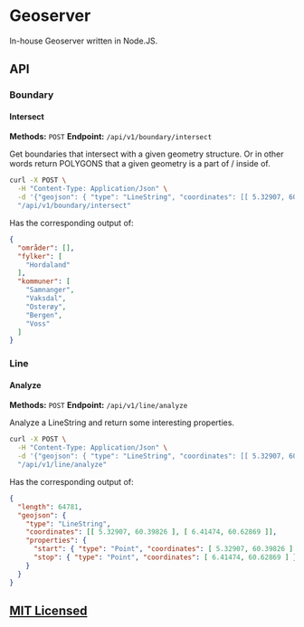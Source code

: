 Geoserver
=========

In-house Geoserver written in Node.JS.

## API

### Boundary

#### Intersect

**Methods:** `POST`
**Endpoint:** `/api/v1/boundary/intersect`

Get boundaries that intersect with a given geometry structure. Or in other words
return POLYGONS that a given geometry is a part of / inside of.

```bash
curl -X POST \
  -H "Content-Type: Application/Json" \
  -d '{"geojson": { "type": "LineString", "coordinates": [[ 5.32907, 60.39826 ], [ 6.41474, 60.62869 ]] }}' \
  "/api/v1/boundary/intersect"
```

Has the corresponding output of:

```json
{
  "områder": [],
  "fylker": [
    "Hordaland"
  ],
  "kommuner": [
    "Samnanger",
    "Vaksdal",
    "Osterøy",
    "Bergen",
    "Voss"
  ]
}
```

### Line

#### Analyze

**Methods:** `POST`
**Endpoint:** `/api/v1/line/analyze`

Analyze a LineString and return some interesting properties.

```bash
curl -X POST \
  -H "Content-Type: Application/Json" \
  -d '{"geojson": { "type": "LineString", "coordinates": [[ 5.32907, 60.39826 ], [ 6.41474, 60.62869 ]] }}' \
  "/api/v1/line/analyze"
```

Has the corresponding output of:

```json
{
  "length": 64781,
  "geojson": {
    "type": "LineString",
    "coordinates": [[ 5.32907, 60.39826 ], [ 6.41474, 60.62869 ]],
    "properties": {
      "start": { "type": "Point", "coordinates": [ 5.32907, 60.39826 ] },
      "stop": { "type": "Point", "coordinates": [ 6.41474, 60.62869 ] }
    }
  }
}
```
## [MIT Licensed](https://github.com/Turistforeningen/node-vagrant-template/blob/master/LICENSE)


